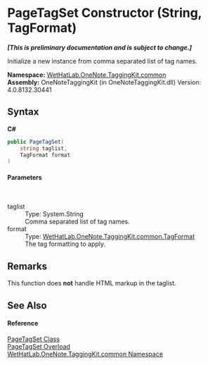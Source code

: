 # PageTagSet Constructor (String, TagFormat)
 _**\[This is preliminary documentation and is subject to change.\]**_

Initialize a new instance from comma separated list of tag names.

**Namespace:**&nbsp;<a href="bcdbab9c-63d1-48a4-6937-af53fb8d9a55">WetHatLab.OneNote.TaggingKit.common</a><br />**Assembly:**&nbsp;OneNoteTaggingKit (in OneNoteTaggingKit.dll) Version: 4.0.8132.30441

## Syntax

**C#**<br />
``` C#
public PageTagSet(
	string taglist,
	TagFormat format
)
```


#### Parameters
&nbsp;<dl><dt>taglist</dt><dd>Type: System.String<br />Comma separated list of tag names.</dd><dt>format</dt><dd>Type: <a href="ed0ea409-6792-79fa-783f-d7f38c3207b6">WetHatLab.OneNote.TaggingKit.common.TagFormat</a><br />The tag formatting to apply.</dd></dl>

## Remarks
This function does **not** handle HTML markup in the taglist.

## See Also


#### Reference
<a href="554491c7-28c3-9873-8c41-84e47e982ada">PageTagSet Class</a><br /><a href="add183d9-ce08-f043-e926-db0f82fd39c8">PageTagSet Overload</a><br /><a href="bcdbab9c-63d1-48a4-6937-af53fb8d9a55">WetHatLab.OneNote.TaggingKit.common Namespace</a><br />